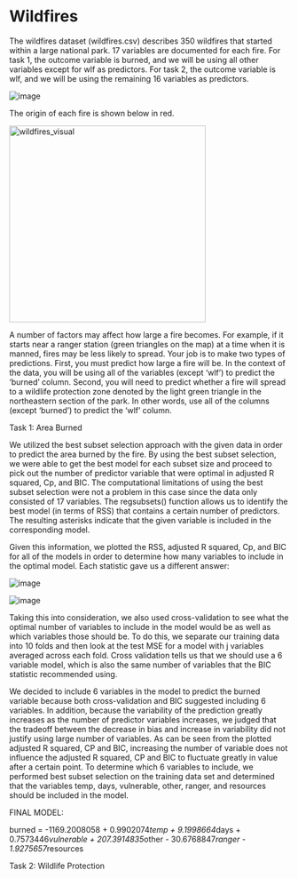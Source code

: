 # Wildfires

The wildfires dataset (wildfires.csv) describes 350 wildfires that started within a large national park. 17 variables are documented for each fire. For task 1, the outcome variable is burned, and we will be using all other variables except for wlf as predictors. For task 2, the outcome variable is wlf, and we will be using the remaining 16 variables as predictors. 

![image](https://cloud.githubusercontent.com/assets/22163404/20635461/eedf8dea-b322-11e6-8458-45e7d1fc8f98.png)


The origin of each fire is shown below in red.

<img width="354" alt="wildfires_visual" src="https://cloud.githubusercontent.com/assets/22163404/20633797/e30bc604-b30f-11e6-851e-f7764c27c503.PNG">

A number of factors may affect how large a fire becomes. For example, if it starts near a ranger station (green
triangles on the map) at a time when it is manned, fires may be less likely to spread.
Your job is to make two types of predictions. First, you must predict how large a fire will be. In the context
of the data, you will be using all of the variables (except ‘wlf’) to predict the ‘burned’ column.
Second, you will need to predict whether a fire will spread to a wildlife protection zone denoted by the light
green triangle in the northeastern section of the park. In other words, use all of the columns (except ‘burned’)
to predict the ‘wlf’ column.

Task 1: Area Burned

We utilized the best subset selection approach with the given data in order to predict the area burned by the fire. By using the best subset selection, we were able to get the best model for each subset size and proceed to pick out the number of predictor variable that were optimal in adjusted R squared, Cp, and BIC. The computational limitations of using the best subset selection were not a problem in this case since the data only consisted of 17 variables. The regsubsets() function allows us to identify the best model (in terms of RSS) that contains a certain number of predictors. The resulting asterisks indicate that the given variable is included in the corresponding model.


Given this information, we plotted the RSS, adjusted R squared, Cp, and BIC for all of the models in order to determine how many variables to include in the optimal model. Each statistic gave us a different answer:

![image](https://cloud.githubusercontent.com/assets/22163404/20635510/7fee12e8-b323-11e6-866c-c7343509af79.png)

![image](https://cloud.githubusercontent.com/assets/22163404/20635519/959bcbee-b323-11e6-9a83-9cde792f8315.png)



Taking this into consideration, we also used cross-validation to see what the optimal number of variables to include in the model would be as well as which variables those should be. To do this, we separate our training data into 10 folds and then look at the test MSE for a model with j variables averaged across each fold. Cross validation tells us that we should use a 6 variable model, which is also the same number of variables that the BIC statistic recommended using. 


We decided to include 6 variables in the model to predict the burned variable because both cross-validation and BIC suggested including 6 variables. In addition, because the variability of the prediction greatly increases as the number of predictor variables increases, we judged that the tradeoff between the decrease in bias and increase in variability did not justify using large number of variables. As can be seen from the plotted adjusted R squared, CP and BIC, increasing the number of variable does not influence the adjusted R squared, CP and BIC to fluctuate greatly  in value after a certain point. To determine which 6 variables to include, we performed best subset selection on the training data set and determined that the variables temp, days, vulnerable, other, ranger, and resources should be included in the model.


FINAL MODEL:

burned = -1169.2008058 + 0.9902074*temp + 9.1998664*days + 0.7573446*vulnerable + 207.3914835*other - 30.6768847*ranger - 1.9275657*resources

Task 2: Wildlife Protection
